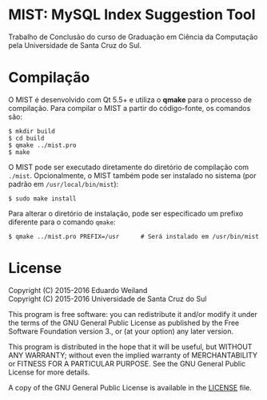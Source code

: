 # MIST: MySQL Index Suggestion Tool

Trabalho de Conclusão do curso de Graduação em Ciência da Computação pela Universidade de Santa Cruz do Sul.

# Compilação

O MIST é desenvolvido com Qt 5.5+ e utiliza o **qmake** para o processo de compilação. Para compilar o MIST a partir do código-fonte, os comandos são:

    $ mkdir build
    $ cd build
    $ qmake ../mist.pro
    $ make

O MIST pode ser executado diretamente do diretório de compilação com `./mist`. Opcionalmente, o MIST também pode ser instalado no sistema (por padrão em `/usr/local/bin/mist`):

    $ sudo make install

Para alterar o diretório de instalação, pode ser especificado um prefixo diferente para o comando `qmake`:

    $ qmake ../mist.pro PREFIX=/usr      # Será instalado em /usr/bin/mist

# License

Copyright (C) 2015-2016 Eduardo Weiland<br/>
Copyright (C) 2015-2016 Universidade de Santa Cruz do Sul

This program is free software: you can redistribute it and/or modify it under the terms of the GNU General Public License as published by the Free Software Foundation version 3., or (at your option) any later version.

This program is distributed in the hope that it will be useful, but WITHOUT ANY WARRANTY; without even the implied warranty of MERCHANTABILITY or FITNESS FOR A PARTICULAR PURPOSE.  See the GNU General Public License for more details.

A copy of the GNU General Public License is available in the [LICENSE](LICENSE) file.
